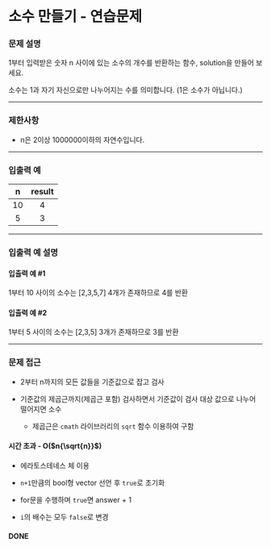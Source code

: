 # 소수 만들기 - 연습문제

### 문제 설명

1부터 입력받은 숫자 n 사이에 있는 소수의 개수를 반환하는 함수, solution을 만들어 보세요.

소수는 1과 자기 자신으로만 나누어지는 수를 의미합니다.
(1은 소수가 아닙니다.)

---

### 제한사항

  - n은 2이상 1000000이하의 자연수입니다.

---

### 입출력 예

| n | result |
|:----:|:----:|
| 10 | 4 |
| 5 | 3 |

---

### 입출력 예 설명

#### 입출력 예 #1

1부터 10 사이의 소수는 [2,3,5,7] 4개가 존재하므로 4를 반환

#### 입출력 예 #2

1부터 5 사이의 소수는 [2,3,5] 3개가 존재하므로 3를 반환

---

### 문제 접근

  - 2부터 n까지의 모든 값들을 기준값으로 잡고 검사

  - 기준값의 제곱근까지(제곱근 포함) 검사하면서 기준값이 검사 대상 값으로 나누어 떨어지면 소수

    - 제곱근은 `cmath` 라이브러리의 `sqrt` 함수 이용하여 구함

  #### 시간 초과 - O($n{\sqrt{n}}$)

  - 에라토스테네스 체 이용

  - `n+1`만큼의 bool형 vector 선언 후 `true`로 초기화

  - for문을 수행하며 `true`면 answer + 1

  - `i`의 배수는 모두 `false`로 변경

  #### DONE